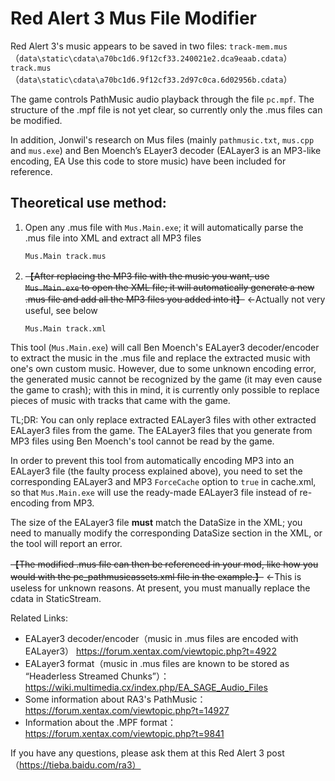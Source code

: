 # Red Alert 3 Mus File Modifier

Red Alert 3's music appears to be saved in two files:
`track-mem.mus`（`data\static\cdata\a70bc1d6.9f12cf33.240021e2.dca9eaab.cdata`）
`track.mus`（`data\static\cdata\a70bc1d6.9f12cf33.2d97c0ca.6d02956b.cdata`）

The game controls PathMusic audio playback through the file `pc.mpf`. The structure of the .mpf file is not yet clear, so currently only the .mus files can be modified.

In addition, Jonwil's research on Mus files (mainly `pathmusic.txt`, `mus.cpp` and `mus.exe`) and Ben Moench’s ELayer3 decoder (EALayer3 is an MP3-like encoding, EA Use this code to store music) have been included for reference.

## Theoretical use method:
1. Open any .mus file with `Mus.Main.exe`; it will automatically parse the .mus file into XML and extract all MP3 files
    ```
    Mus.Main track.mus
    ```

2. ~~【After replacing the MP3 file with the music you want, use `Mus.Main.exe` to open the XML file; it will automatically generate a new .mus file and add all the MP3 files you added into it】~~ ←Actually not very useful, see below
    ```
    Mus.Main track.xml
    ```

This tool (`Mus.Main.exe`) will call Ben Moench's EALayer3 decoder/encoder to extract the music in the .mus file and replace the extracted music with one's own custom music. However, due to some unknown encoding error, the generated music cannot be recognized by the game (it may even cause the game to crash); with this in mind, it is currently only possible to replace pieces of music with tracks that came with the game.

TL;DR: You can only replace extracted EALayer3 files with other extracted EALayer3 files from the game. The EALayer3 files that you generate from MP3 files using Ben Moench's tool cannot be read by the game.

In order to prevent this tool from automatically encoding MP3 into an EALayer3 file (the faulty process explained above), you need to set the corresponding EALayer3 and MP3 `ForceCache` option to `true` in cache.xml, so that `Mus.Main.exe` will use the ready-made EALayer3 file instead of re-encoding from MP3.

The size of the EALayer3 file __must__ match the DataSize in the XML; you need to manually modify the corresponding DataSize section in the XML, or the tool will report an error.

~~【The modified .mus file can then be referenced in your mod, like how you would with the pc_pathmusicassets.xml file in the example.】~~ ←This is useless for unknown reasons. At present, you must manually replace the cdata in StaticStream.

Related Links:
- EALayer3 decoder/encoder（music in .mus files are encoded with EALayer3） https://forum.xentax.com/viewtopic.php?t=4922
- EALayer3 format（music in .mus files are known to be stored as “Headerless Streamed Chunks”）：https://wiki.multimedia.cx/index.php/EA_SAGE_Audio_Files
- Some information about RA3's PathMusic：https://forum.xentax.com/viewtopic.php?t=14927
- Information about the .MPF format：https://forum.xentax.com/viewtopic.php?t=9841

If you have any questions, please ask them at this Red Alert 3 post（https://tieba.baidu.com/ra3）
